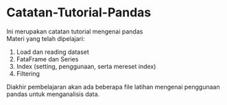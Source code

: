 # Catatan-Tutorial-Pandas
Ini merupakan catatan tutorial mengenai pandas<br>
Materi yang telah dipelajari:<br>
1. Load dan reading dataset
2. FataFrame dan Series
3. Index (setting, penggunaan, serta mereset index)
4. Filtering<br>

Diakhir pembelajaran akan ada beberapa file latihan mengenai penggunaan pandas untuk menganalisis data.
